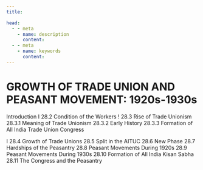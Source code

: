```yaml
---
title: 

head:
  - - meta
    - name: description
      content: 
  - - meta
    - name: keywords
      content:    
---
```



<div  font-serif     text-base	   font-medium hyphens-none leading-normal     tracking-wider subpixel-antialiased>

# GROWTH OF TRADE UNION AND PEASANT MOVEMENT: 1920s-1930s

Introduction
I 28.2 Condition of the Workers
! 28.3 Rise of Trade Unionism
28.3.1 Meaning of Trade Unionism
28.3.2 Early History
28.3.3 Formation of All India Trade Union Congress

I 28.4 Growth of Trade Unions
28.5 Split in the AITUC
28.6 New Phase
28.7 Hardships of the Peasantry
28.8 Peasant Movements During 1920s
28.9 Peasant Movements During 1930s
28.10 Formation of All India Kisan Sabha
28.11 The Congress and the Peasantry

</div>


